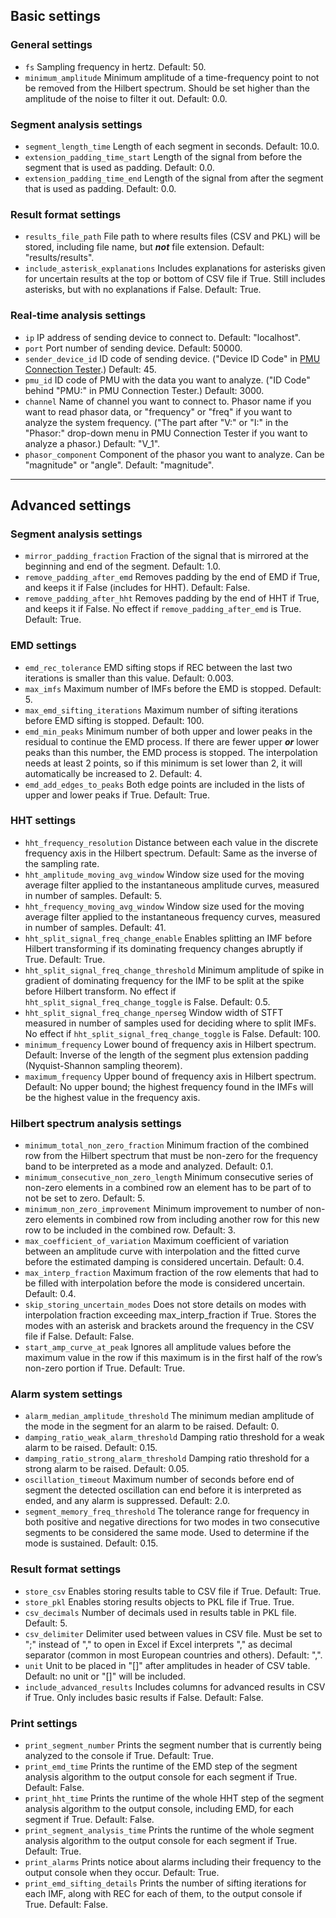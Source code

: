 ## Basic settings

### General settings
* `fs` Sampling frequency in hertz. Default: 50.
* `minimum_amplitude` Minimum amplitude of a time-frequency point to not be removed from the Hilbert spectrum. Should be set higher than the amplitude of the noise to filter it out. Default: 0.0.

### Segment analysis settings
* `segment_length_time` Length of each segment in seconds. Default: 10.0.
* `extension_padding_time_start` Length of the signal from before the segment that is used as padding. Default: 0.0.
* `extension_padding_time_end` Length of the signal from after the segment that is used as padding. Default: 0.0.

### Result format settings
* `results_file_path` File path to where results files (CSV and PKL) will be stored, including file name, but ***not*** file extension. Default: "results/results".
* `include_asterisk_explanations` Includes explanations for asterisks given for uncertain results at the top or bottom of CSV file if True. Still includes asterisks, but with no explanations if False. Default: True.

### Real-time analysis settings
* `ip` IP address of sending device to connect to. Default: "localhost".
* `port` Port number of sending device. Default: 50000.
* `sender_device_id` ID code of sending device. ("Device ID Code" in [PMU Connection Tester](https://github.com/GridProtectionAlliance/PMUConnectionTester).) Default: 45.
* `pmu_id` ID code of PMU with the data you want to analyze. ("ID Code" behind "PMU:" in PMU Connection Tester.) Default: 3000.
* `channel` Name of channel you want to connect to. Phasor name if you want to read phasor data, or "frequency" or "freq" if you want to analyze the system frequency. ("The part after "V:" or "I:" in the "Phasor:" drop-down menu in PMU Connection Tester if you want to analyze a phasor.) Default: "V_1".
* `phasor_component` Component of the phasor you want to analyze. Can be "magnitude" or "angle". Default: "magnitude".

---

## Advanced settings

### Segment analysis settings

* `mirror_padding_fraction` Fraction of the signal that is mirrored at the beginning and end of the segment. Default: 1.0.
* `remove_padding_after_emd` Removes padding by the end of EMD if True, and keeps it if False (includes for HHT). Default: False.
* `remove_padding_after_hht` Removes padding by the end of HHT if True, and keeps it if False. No effect if `remove_padding_after_emd` is True. Default: True.


### EMD settings

* `emd_rec_tolerance` EMD sifting stops if REC between the last two iterations is smaller than this value. Default: 0.003.
* `max_imfs` Maximum number of IMFs before the EMD is stopped. Default: 5.
* `max_emd_sifting_iterations` Maximum number of sifting iterations before EMD sifting is stopped. Default: 100.
* `emd_min_peaks` Minimum number of both upper and lower peaks in the residual to continue the EMD process. If there are fewer upper ***or*** lower peaks than this number, the EMD process is stopped. The interpolation needs at least 2 points, so if this minimum is set lower than 2, it will automatically be increased to 2. Default: 4.
* `emd_add_edges_to_peaks` Both edge points are included in the lists of upper and lower peaks if True. Default: True.


### HHT settings

* `hht_frequency_resolution` Distance between each value in the discrete frequency axis in the Hilbert spectrum. Default: Same as the inverse of the sampling rate.
* `hht_amplitude_moving_avg_window` Window size used for the moving average filter applied to the instantaneous amplitude curves, measured in number of samples. Default: 5.
* `hht_frequency_moving_avg_window` Window size used for the moving average filter applied to the instantaneous frequency curves, measured in number of samples. Default: 41.
* `hht_split_signal_freq_change_enable` Enables splitting an IMF before Hilbert transforming if its dominating frequency changes abruptly if True. Default: True.
* `hht_split_signal_freq_change_threshold` Minimum amplitude of spike in gradient of dominating frequency for the IMF to be split at the spike before Hilbert transform. No effect if `hht_split_signal_freq_change_toggle` is False. Default: 0.5.
* `hht_split_signal_freq_change_nperseg` Window width of STFT measured in number of samples used for deciding where to split IMFs. No effect if `hht_split_signal_freq_change_toggle` is False. Default: 100.
* `minimum_frequency` Lower bound of frequency axis in Hilbert spectrum. Default: Inverse of the length of the segment plus extension padding (Nyquist-Shannon sampling theorem).
* `maximum_frequency` Upper bound of frequency axis in Hilbert spectrum. Default: No upper bound; the highest frequency found in the IMFs will be the highest value in the frequency axis.


### Hilbert spectrum analysis settings

* `minimum_total_non_zero_fraction` Minimum fraction of the combined row from the Hilbert spectrum that must be non-zero for the frequency band to be interpreted as a mode and analyzed. Default: 0.1.
* `minimum_consecutive_non_zero_length` Minimum consecutive series of non-zero elements in a combined row an element has to be part of to not be set to zero. Default:  5.
* `minimum_non_zero_improvement` Minimum improvement to number of non-zero elements in combined row from including another row for this new row to be included in the combined row. Default: 3.
* `max_coefficient_of_variation` Maximum coefficient of variation between an amplitude curve with interpolation and the fitted curve before the estimated damping is considered uncertain. Default: 0.4.
* `max_interp_fraction` Maximum fraction of the row elements that had to be filled with interpolation before the mode is considered uncertain. Default: 0.4.
* `skip_storing_uncertain_modes` Does not store details on modes with interpolation fraction exceeding max_interp_fraction if True. Stores the modes with an asterisk and brackets around the frequency in the CSV file if False. Default: False.
* `start_amp_curve_at_peak` Ignores all amplitude values before the maximum value in the row if this maximum is in the first half of the row’s non-zero portion if True. Default: True.


### Alarm system settings

* `alarm_median_amplitude_threshold` The minimum median amplitude of the mode in the segment for an alarm to be raised. Default: 0.
* `damping_ratio_weak_alarm_threshold` Damping ratio threshold for a weak alarm to be raised. Default: 0.15.
* `damping_ratio_strong_alarm_threshold` Damping ratio threshold for a strong alarm to be raised. Default: 0.05.
* `oscillation_timeout` Maximum number of seconds before end of segment the detected oscillation can end before it is interpreted as ended, and any alarm is suppressed. Default: 2.0.
* `segment_memory_freq_threshold` The tolerance range for frequency in both positive and negative directions for two modes in two consecutive segments to be considered the same mode. Used to determine if the mode is sustained. Default: 0.15.


### Result format settings

* `store_csv` Enables storing results table to CSV file if True. Default: True.
* `store_pkl` Enables storing results objects to PKL file if True. True.
* `csv_decimals` Number of decimals used in results table in PKL file. Default: 5.
* `csv_delimiter` Delimiter used between values in CSV file. Must be set to ";" instead of "," to open in Excel if Excel interprets "," as decimal separator (common in most European countries and others). Default: ",".
* `unit` Unit to be placed in "[]" after amplitudes in header of CSV table. Default: no unit or "[]" will be included.
* `include_advanced_results` Includes columns for advanced results in CSV if True. Only includes basic results if False. Default: False.



### Print settings

* `print_segment_number` Prints the segment number that is currently being analyzed to the console if True. Default: True.
* `print_emd_time` Prints the runtime of the EMD step of the segment analysis algorithm to the output console for each segment if True. Default: False.
* `print_hht_time` Prints the runtime of the whole HHT step of the segment analysis algorithm to the output console, including EMD, for each segment if True. Default: False.
* `print_segment_analysis_time` Prints the runtime of the whole segment analysis algorithm to the output console for each segment if True. Default: True.
* `print_alarms` Prints notice about alarms including their frequency to the output console when they occur. Default: True.
* `print_emd_sifting_details` Prints the number of sifting iterations for each IMF, along with REC for each of them, to the output console if True. Default: False.